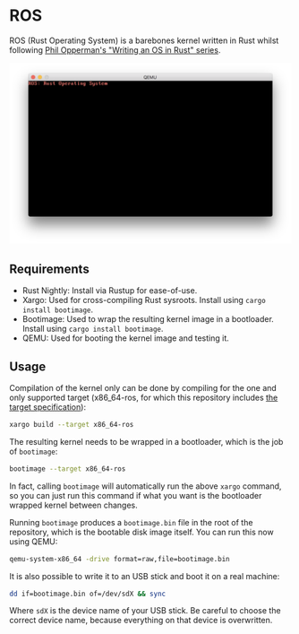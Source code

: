 # ROS

ROS (Rust Operating System) is a barebones kernel written in Rust whilst following [Phil Opperman's "Writing an OS in Rust" series][Phil OS Blog].

![A screenshot of QEMU running the compiled bootable kernel image.](/screenshot.png)

## Requirements

* Rust Nightly: Install via Rustup for ease-of-use.
* Xargo: Used for cross-compiling Rust sysroots. Install using `cargo install bootimage`.
* Bootimage: Used to wrap the resulting kernel image in a bootloader. Install using `cargo install bootimage`.
* QEMU: Used for booting the kernel image and testing it.

## Usage

Compilation of the kernel only can be done by compiling for the one and only supported target (x86_64-ros, for which this repository includes [the target specification](/x86_64-ros.json)):

```sh
xargo build --target x86_64-ros
```

The resulting kernel needs to be wrapped in a bootloader, which is the job of `bootimage`:

```sh
bootimage --target x86_64-ros
```

In fact, calling `bootimage` will automatically run the above `xargo` command, so you can just run this command if what you want is the bootloader wrapped kernel between changes.

Running `bootimage` produces a `bootimage.bin` file in the root of the repository, which is the bootable disk image itself. You can run this now using QEMU:

```sh
qemu-system-x86_64 -drive format=raw,file=bootimage.bin
```

It is also possible to write it to an USB stick and boot it on a real machine:

```sh
dd if=bootimage.bin of=/dev/sdX && sync
```

Where `sdX` is the device name of your USB stick. Be careful to choose the correct device name, because everything on that device is overwritten.

[Phil OS Blog]: https://os.phil-opp.com/second-edition/
